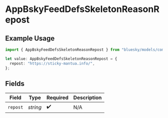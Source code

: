 # AppBskyFeedDefsSkeletonReasonRepost

## Example Usage

```typescript
import { AppBskyFeedDefsSkeletonReasonRepost } from "bluesky/models/components";

let value: AppBskyFeedDefsSkeletonReasonRepost = {
  repost: "https://sticky-mantua.info/",
};
```

## Fields

| Field              | Type               | Required           | Description        |
| ------------------ | ------------------ | ------------------ | ------------------ |
| `repost`           | *string*           | :heavy_check_mark: | N/A                |